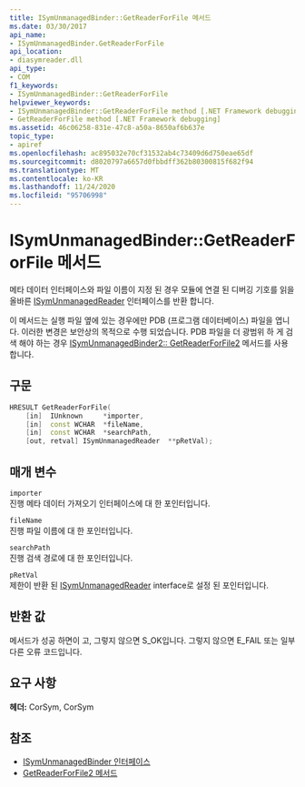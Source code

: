 ```yaml
---
title: ISymUnmanagedBinder::GetReaderForFile 메서드
ms.date: 03/30/2017
api_name:
- ISymUnmanagedBinder.GetReaderForFile
api_location:
- diasymreader.dll
api_type:
- COM
f1_keywords:
- ISymUnmanagedBinder::GetReaderForFile
helpviewer_keywords:
- ISymUnmanagedBinder::GetReaderForFile method [.NET Framework debugging]
- GetReaderForFile method [.NET Framework debugging]
ms.assetid: 46c06258-831e-47c8-a50a-8650af6b637e
topic_type:
- apiref
ms.openlocfilehash: ac895032e70cf31532ab4c73409d6d750eae65df
ms.sourcegitcommit: d8020797a6657d0fbbdff362b80300815f682f94
ms.translationtype: MT
ms.contentlocale: ko-KR
ms.lasthandoff: 11/24/2020
ms.locfileid: "95706998"
---
```

# <a name="isymunmanagedbindergetreaderforfile-method"></a>ISymUnmanagedBinder::GetReaderForFile 메서드

메타 데이터 인터페이스와 파일 이름이 지정 된 경우 모듈에 연결 된 디버깅 기호를 읽을 올바른 [ISymUnmanagedReader](isymunmanagedreader-interface.md) 인터페이스를 반환 합니다.  
  
 이 메서드는 실행 파일 옆에 있는 경우에만 PDB (프로그램 데이터베이스) 파일을 엽니다. 이러한 변경은 보안상의 목적으로 수행 되었습니다. PDB 파일을 더 광범위 하 게 검색 해야 하는 경우 [ISymUnmanagedBinder2:: GetReaderForFile2](isymunmanagedbinder2-getreaderforfile2-method.md) 메서드를 사용 합니다.  
  
## <a name="syntax"></a>구문  
  
```cpp  
HRESULT GetReaderForFile(  
    [in]  IUnknown     *importer,  
    [in]  const WCHAR  *fileName,  
    [in]  const WCHAR  *searchPath,  
    [out, retval] ISymUnmanagedReader  **pRetVal);  
```  
  
## <a name="parameters"></a>매개 변수  

 `importer`  
 진행 메타 데이터 가져오기 인터페이스에 대 한 포인터입니다.  
  
 `fileName`  
 진행 파일 이름에 대 한 포인터입니다.  
  
 `searchPath`  
 진행 검색 경로에 대 한 포인터입니다.  
  
 `pRetVal`  
 제한이 반환 된 [ISymUnmanagedReader](isymunmanagedreader-interface.md) interface로 설정 된 포인터입니다.  
  
## <a name="return-value"></a>반환 값  

 메서드가 성공 하면이 고, 그렇지 않으면 S_OK입니다. 그렇지 않으면 E_FAIL 또는 일부 다른 오류 코드입니다.  
  
## <a name="requirements"></a>요구 사항  

 **헤더:** CorSym, CorSym  
  
## <a name="see-also"></a>참조

- [ISymUnmanagedBinder 인터페이스](isymunmanagedbinder-interface.md)
- [GetReaderForFile2 메서드](isymunmanagedbinder2-getreaderforfile2-method.md)
